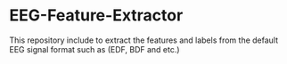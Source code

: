 # EEG-Feature-Extractor
This repository include to extract the features and labels from the default EEG signal format such as (EDF, BDF and etc.)
